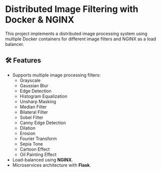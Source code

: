 # Distributed Image Filtering with Docker & NGINX

This project implements a distributed image processing system using multiple Docker containers for different image filters and NGINX as a load balancer.

## 🛠 Features
- Supports multiple image processing filters:
  - Grayscale
  - Gaussian Blur
  - Edge Detection
  - Histogram Equalization
  - Unsharp Masking
  - Median Filter
  - Bilateral Filter
  - Sobel Filter
  - Canny Edge Detection
  - Dilation
  - Erosion
  - Fourier Transform
  - Sepia Tone
  - Cartoon Effect
  - Oil Painting Effect
- Load-balanced using **NGINX**.
- Microservices architecture with **Flask**.
